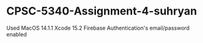 # CPSC-5340-Assignment-4-suhryan
Used MacOS 14.1.1 
Xcode 15.2
Firebase Authentication's email/password enabled
